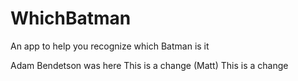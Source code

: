 # WhichBatman
An app to help you recognize which Batman is it

Adam Bendetson was here
This is a change (Matt)
This is a change
